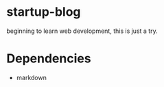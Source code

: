 startup-blog
============

beginning to learn web development, this is just a try.


Dependencies
=======
  - markdown
